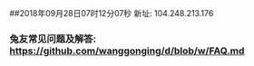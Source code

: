 ##2018年09月28日07时12分07秒 新址: 104.248.213.176
### 兔友常见问题及解答: https://github.com/wanggonging/d/blob/w/FAQ.md
